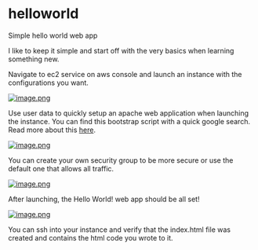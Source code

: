 # helloworld
Simple hello world web app

I like to keep it simple and start off with the very basics when learning something new.

Navigate to ec2 service on aws console and launch an instance with the configurations you want.

[![image.png](https://i.postimg.cc/L4qgT4fc/image.png)](https://postimg.cc/14QzRQvB)

Use user data to quickly setup an apache web application when launching the instance. You can find this bootstrap script with a quick google search. Read more about this [here](https://docs.aws.amazon.com/AWSEC2/latest/UserGuide/user-data.html).


[![image.png](https://i.postimg.cc/pTFcQbBK/image.png)](https://postimg.cc/sQ3JyLq2)

You can create your own security group to be more secure or use the default one that allows all traffic.


[![image.png](https://i.postimg.cc/MKVcCs9t/image.png)](https://postimg.cc/RNCVfT5n)

After launching, the Hello World! web app should be all set!


[![image.png](https://i.postimg.cc/90TMjMYz/image.png)](https://postimg.cc/tnqy39fH)

You can ssh into your instance and verify that the index.html file was created and contains the html code you wrote to it.
